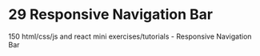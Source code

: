 # 29 Responsive Navigation Bar
 150 html/css/js and react mini exercises/tutorials - Responsive Navigation Bar
